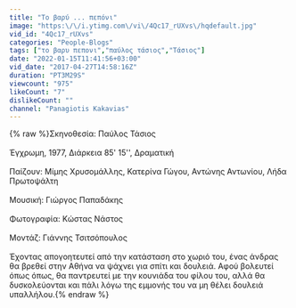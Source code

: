 ```yaml
---
title: "Το βαρύ ... πεπόνι"
image: "https:\/\/i.ytimg.com\/vi\/4Qc17_rUXvs\/hqdefault.jpg"
vid_id: "4Qc17_rUXvs"
categories: "People-Blogs"
tags: ["το βαρυ πεπονι","παύλος τάσιος","Τάσιος"]
date: "2022-01-15T11:41:56+03:00"
vid_date: "2017-04-27T14:58:16Z"
duration: "PT3M29S"
viewcount: "975"
likeCount: "7"
dislikeCount: ""
channel: "Panagiotis Kakavias"
---
```

{% raw %}Σκηνοθεσία: Παύλος Τάσιος<br /><br />Έγχρωμη, 1977, Διάρκεια 85' 15'', Δραματική<br /><br />Παίζουν: Μίμης Χρυσομάλλης, Κατερίνα Γώγου, Αντώνης  Αντωνίου, Λήδα Πρωτοψάλτη<br /><br />Μουσική: Γιώργος Παπαδάκης<br /><br />Φωτογραφία: Κώστας Νάστος<br /><br />Μοντάζ: Γιάννης Τσιτσόπουλος<br /><br />Έχοντας απογοητευτεί από την κατάσταση στο χωριό του, ένας άνδρας θα βρεθεί στην Αθήνα να ψάχνει για σπίτι και δουλειά. Αφού βολευτεί όπως όπως, θα παντρευτεί με την κουνιάδα του φίλου του, αλλά θα δυσκολεύονται και πάλι λόγω της εμμονής του να μη θέλει δουλειά υπαλλήλου.{% endraw %}
